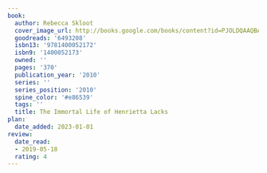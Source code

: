 ```yaml
---
book:
  author: Rebecca Skloot
  cover_image_url: http://books.google.com/books/content?id=PJOLDQAAQBAJ&printsec=frontcover&img=1&zoom=1&edge=curl&source=gbs_api
  goodreads: '6493208'
  isbn13: '9781400052172'
  isbn9: '1400052173'
  owned: ''
  pages: '370'
  publication_year: '2010'
  series: ''
  series_position: '2010'
  spine_color: '#e86539'
  tags: ''
  title: The Immortal Life of Henrietta Lacks
plan:
  date_added: 2023-01-01
review:
  date_read:
  - 2019-05-18
  rating: 4
---
```

